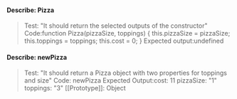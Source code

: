 #### Describe: Pizza
>Test: "It should return the selected outputs of the constructor"
>Code:function Pizza(pizzaSize, toppings) {
this.pizzaSize = pizzaSize;
this.toppings = toppings;
this.cost = 0;
}
>Expected output:undefined

#### Describe: newPizza

>Test: "It should return a Pizza object with two properties for toppings and size"
>Code: newPizza
>Expected Output:cost: 11
pizzaSize: "1"
toppings: "3"
[[Prototype]]: Object